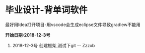 # 毕业设计-背单词软件

最好用Idea打开项目-用vscode会生成eclipse文件导致gradlew不能用

**开始日期:2018-12-3号**
1. 2018-12-3号 创建框架,测试下git -- Zzzxb

